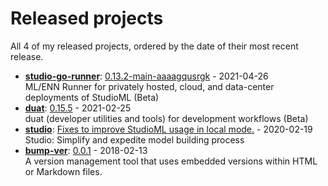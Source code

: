 # Released projects

All <!-- release_count starts -->4<!-- release_count ends --> of my released projects, ordered by the date of their most recent release.

<!-- recent_releases starts -->
* **[studio-go-runner](https://github.com/leaf-ai/studio-go-runner)**: [0.13.2-main-aaaagqusrgk](https://github.com/leaf-ai/studio-go-runner/releases/tag/0.13.2-main-aaaagqusrgk) - 2021-04-26
<br>ML/ENN Runner for privately hosted, cloud, and data-center deployments of StudioML (Beta)
* **[duat](https://github.com/karlmutch/duat)**: [0.15.5](https://github.com/karlmutch/duat/releases/tag/0.15.5) - 2021-02-25
<br>duat (developer utilities and tools) for development workflows  (Beta)
* **[studio](https://github.com/studioml/studio)**: [Fixes to improve StudioML usage in local mode.](https://github.com/studioml/studio/releases/tag/0.0.15) - 2020-02-19
<br>Studio: Simplify and expedite model building process
* **[bump-ver](https://github.com/karlmutch/bump-ver)**: [0.0.1](https://github.com/karlmutch/bump-ver/releases/tag/0.0.1) - 2018-02-13
<br>A version management tool that uses embedded versions within HTML or Markdown files.
<!-- recent_releases ends -->
